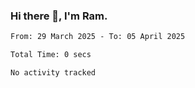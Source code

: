 ### Hi there 👋, I'm Ram.

<!--START_SECTION:waka-->

```txt
From: 29 March 2025 - To: 05 April 2025

Total Time: 0 secs

No activity tracked
```

<!--END_SECTION:waka-->
